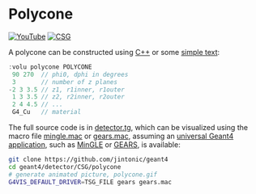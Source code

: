 # Polycone

[![YouTube](https://img.shields.io/badge/You-Tube-red?style=flat)](https://youtube.com/shorts/XMJQ0hi3E7A)
[![CSG](https://img.shields.io/badge/CSG-Solids-blue?style=flat)](..)

A polycone can be constructed using [C++][] or some [simple text](../..):

```cpp
:volu polycone POLYCONE
 90 270  // phi0, dphi in degrees
 3       // number of z planes
-2 3 3.5 // z1, r1inner, r1outer
 1 3 3.5 // z2, r2inner, r2outer
 2 4 4.5 // ...
 G4_Cu   // material
```

The full source code is in [detector.tg][], which can be visualized using the macro file [mingle.mac][] or [gears.mac][], assuming an [universal Geant4 application][], such as [MinGLE][] or [GEARS][], is available:

```sh
git clone https://github.com/jintonic/geant4
cd geant4/detector/CSG/polycone
# generate animated picture, polycone.gif
G4VIS_DEFAULT_DRIVER=TSG_FILE gears gears.mac
```

[C++]: https://geant4-userdoc.web.cern.ch/UsersGuides/ForApplicationDeveloper/html/Detector/Geometry/geomSolids.html#constructed-solid-geometry-csg-solids
[detector.tg]: https://github.com/jintonic/geant4/blob/main/detector/CSG/polycone/detector.tg
[mingle.mac]: https://github.com/jintonic/geant4/blob/main/detector/CSG/polycone/mingle.mac
[gears.mac]: https://github.com/jintonic/geant4/blob/main/detector/CSG/polycone/gears.mac
[universal Geant4 application]: https://youtu.be/3g9CkyBS31o
[MinGLE]: https://github.com/jintonic/mingle
[GEARS]: https://github.com/jintonic/gears
